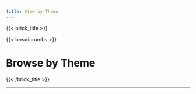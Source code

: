 ```yaml
---
title: View by Theme
---
```

{{< brick_title >}}

{{< breadcrumbs >}}

# Browse by Theme


{{< /brick_title >}}


___
